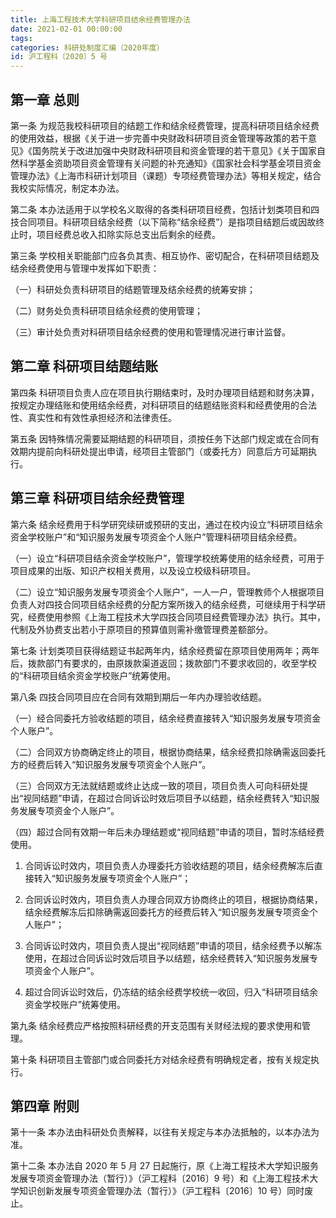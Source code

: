 ```yaml
---
title: 上海工程技术大学科研项目结余经费管理办法
date: 2021-02-01 00:00:00
tags: 
categories: 科研处制度汇编（2020年度）
id: 沪工程科〔2020〕5 号
---
```


## 第一章 总则

第一条 为规范我校科研项目的结题工作和结余经费管理，提高科研项目结余经费的使用效益，根据《关于进一步完善中央财政科研项目资金管理等政策的若干意见》《国务院关于改进加强中央财政科研项目和资金管理的若干意见》《关于国家自然科学基金资助项目资金管理有关问题的补充通知》《国家社会科学基金项目资金管理办法》《上海市科研计划项目（课题）专项经费管理办法》等相关规定，结合我校实际情况，制定本办法。

第二条 本办法适用于以学校名义取得的各类科研项目经费，包括计划类项目和四技合同项目。科研项目结余经费（以下简称“结余经费”）是指项目结题后或因故终止时，项目经费总收入扣除实际总支出后剩余的经费。

第三条 学校相关职能部门应各负其责、相互协作、密切配合，在科研项目结题及结余经费使用与管理中发挥如下职责：

（一）科研处负责科研项目的结题管理及结余经费的统筹安排；

（二）财务处负责科研项目结余经费的使用管理；

（三）审计处负责对科研项目结余经费的使用和管理情况进行审计监督。

## 第二章 科研项目结题结账

第四条 科研项目负责人应在项目执行期结束时，及时办理项目结题和财务决算，按规定办理结账和使用结余经费，对科研项目的结题结账资料和经费使用的合法性、真实性和有效性承担经济和法律责任。

第五条 因特殊情况需要延期结题的科研项目，须按任务下达部门规定或在合同有效期内提前向科研处提出申请，经项目主管部门（或委托方）同意后方可延期执行。

## 第三章 科研项目结余经费管理

第六条 结余经费用于科学研究续研或预研的支出，通过在校内设立“科研项目结余资金学校账户”和“知识服务发展专项资金个人账户”管理科研项目结余经费。

（一）设立“科研项目结余资金学校账户”，管理学校统筹使用的结余经费，可用于项目成果的出版、知识产权相关费用，以及设立校级科研项目。

（二）设立“知识服务发展专项资金个人账户”，一人一户，管理教师个人根据项目负责人对四技合同项目结余经费的分配方案所拨入的结余经费，可继续用于科学研究，经费使用参照《上海工程技术大学四技合同项目经费管理办法》执行。其中，代制及外协费支出若小于原项目的预算值则需补缴管理费差额部分。

第七条 计划类项目获得结题证书起两年内，结余经费留在原项目使用两年；两年后，拨款部门有要求的，由原拨款渠道返回；拨款部门不要求收回的，收至学校的“科研项目结余资金学校账户”统筹使用。

第八条 四技合同项目应在合同有效期到期后一年内办理验收结题。

（一）经合同委托方验收结题的项目，结余经费直接转入“知识服务发展专项资金个人账户”。

（二）合同双方协商确定终止的项目，根据协商结果，结余经费扣除确需返回委托方的经费后转入“知识服务发展专项资金个人账户”。

（三）合同双方无法就结题或终止达成一致的项目，项目负责人可向科研处提出“视同结题”申请，在超过合同诉讼时效后项目予以结题，结余经费转入“知识服务发展专项资金个人账户”。

（四）超过合同有效期一年后未办理结题或“视同结题”申请的项目，暂时冻结经费使用。

1. 合同诉讼时效内，项目负责人办理委托方验收结题的项目，结余经费解冻后直接转入“知识服务发展专项资金个人账户”；

2. 合同诉讼时效内，项目负责人办理合同双方协商终止的项目，根据协商结果，结余经费解冻后扣除确需返回委托方的经费后转入“知识服务发展专项资金个人账户”；

3. 合同诉讼时效内，项目负责人提出“视同结题”申请的项目，结余经费予以解冻使用，在超过合同诉讼时效后项目予以结题，结余经费转入“知识服务发展专项资金个人账户”。

4. 超过合同诉讼时效后，仍冻结的结余经费学校统一收回，归入“科研项目结余资金学校账户”统筹使用。

第九条 结余经费应严格按照科研经费的开支范围有关财经法规的要求使用和管理。

第十条 科研项目主管部门或合同委托方对结余经费有明确规定者，按有关规定执行。

## 第四章 附则

第十一条 本办法由科研处负责解释，以往有关规定与本办法抵触的，以本办法为准。

第十二条 本办法自 2020 年 5 月 27 日起施行，原《上海工程技术大学知识服务发展专项资金管理办法（暂行）》（沪工程科〔2016〕9 号）和《上海工程技术大学知识创新发展专项资金管理办法（暂行）》（沪工程科〔2016〕10 号）同时废止。

